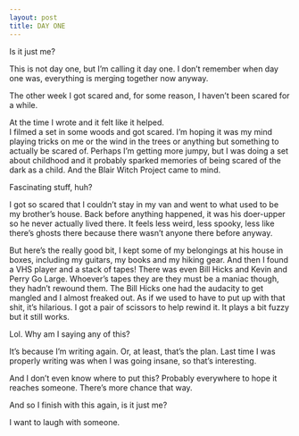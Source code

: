 ```yaml
---
layout: post
title: DAY ONE
---
```


Is it just me? 

This is not day one, but I’m calling it day one. I don’t remember when day one was, everything is merging together now anyway.

The other week I got scared and, for some reason, I haven’t been scared for a while. 

At the time I wrote and it felt like it helped.  
I filmed a set in some woods and got scared. I’m hoping it was my mind playing tricks on me or the wind in the trees or anything but something to actually be scared of. Perhaps I’m getting more jumpy, but I was doing a set about childhood and it probably sparked memories of being scared of the dark as a child. And the Blair Witch Project came to mind. 

Fascinating stuff, huh? 

I got so scared that I couldn’t stay in my van and went to what used to be my brother’s house. Back before anything happened, it was his doer-upper so he never actually lived there. It feels less weird, less spooky, less like there’s ghosts there because there wasn’t anyone there before anyway. 

But here’s the really good bit, I kept some of my belongings at his house in boxes, including my guitars, my books and my hiking gear. And then I found a VHS player and a stack of tapes! There was even Bill Hicks and Kevin and Perry Go Large. Whoever’s tapes they are they must be a maniac though, they hadn’t rewound them. The Bill Hicks one had the audacity to get mangled and I almost freaked out. As if we used to have to put up with that shit, it’s hilarious. I got a pair of scissors to help rewind it. It plays a bit fuzzy but it still works. 

Lol. Why am I saying any of this? 

It’s because I’m writing again. Or, at least, that’s the plan. Last time I was properly writing was when I was going insane, so that’s interesting. 

And I don’t even know where to put this? Probably everywhere to hope it reaches someone. There’s more chance that way. 

And so I finish with this again, is it just me? 

I want to laugh with someone. 
